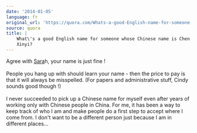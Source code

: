 ```yaml
---
date: '2014-01-05'
language: fr
original_url: 'https://quora.com/Whats-a-good-English-name-for-someone-whose-Chinese-name-is-Chen-Xinyi/answer/Clément-Renaud'
source: quora
title: |
    What\'s a good English name for someone whose Chinese name is Chen
    Xinyi?
---
```


Agree with [Sara](http://quora.com/profile/Sarah-Thomas-43)h, your name
is just fine !\
\
People you hang up with should learn your name - then the price to pay
is that it will always be misspelled. (For papers and administrative
stuff, Cindy sounds good though !)\
\
I never succeeded to pick up a Chinese name for myself even after years
of working only with Chinese people in China. For me, it has been a way
to keep track of who I am and make people do a first step to accept
where I come from. I don\'t want to be a different person just because I
am in different places\...
